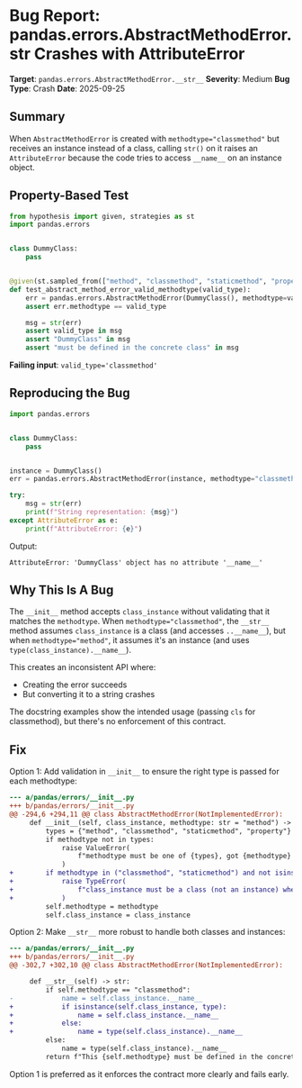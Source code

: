# Bug Report: pandas.errors.AbstractMethodError.__str__ Crashes with AttributeError

**Target**: `pandas.errors.AbstractMethodError.__str__`
**Severity**: Medium
**Bug Type**: Crash
**Date**: 2025-09-25

## Summary

When `AbstractMethodError` is created with `methodtype="classmethod"` but receives an instance instead of a class, calling `str()` on it raises an `AttributeError` because the code tries to access `__name__` on an instance object.

## Property-Based Test

```python
from hypothesis import given, strategies as st
import pandas.errors


class DummyClass:
    pass


@given(st.sampled_from(["method", "classmethod", "staticmethod", "property"]))
def test_abstract_method_error_valid_methodtype(valid_type):
    err = pandas.errors.AbstractMethodError(DummyClass(), methodtype=valid_type)
    assert err.methodtype == valid_type

    msg = str(err)
    assert valid_type in msg
    assert "DummyClass" in msg
    assert "must be defined in the concrete class" in msg
```

**Failing input**: `valid_type='classmethod'`

## Reproducing the Bug

```python
import pandas.errors


class DummyClass:
    pass


instance = DummyClass()
err = pandas.errors.AbstractMethodError(instance, methodtype="classmethod")

try:
    msg = str(err)
    print(f"String representation: {msg}")
except AttributeError as e:
    print(f"AttributeError: {e}")
```

Output:
```
AttributeError: 'DummyClass' object has no attribute '__name__'
```

## Why This Is A Bug

The `__init__` method accepts `class_instance` without validating that it matches the `methodtype`. When `methodtype="classmethod"`, the `__str__` method assumes `class_instance` is a class (and accesses `..__name__`), but when `methodtype="method"`, it assumes it's an instance (and uses `type(class_instance).__name__`).

This creates an inconsistent API where:
- Creating the error succeeds
- But converting it to a string crashes

The docstring examples show the intended usage (passing `cls` for classmethod), but there's no enforcement of this contract.

## Fix

Option 1: Add validation in `__init__` to ensure the right type is passed for each methodtype:

```diff
--- a/pandas/errors/__init__.py
+++ b/pandas/errors/__init__.py
@@ -294,6 +294,11 @@ class AbstractMethodError(NotImplementedError):
     def __init__(self, class_instance, methodtype: str = "method") -> None:
         types = {"method", "classmethod", "staticmethod", "property"}
         if methodtype not in types:
             raise ValueError(
                 f"methodtype must be one of {types}, got {methodtype} instead."
             )
+        if methodtype in ("classmethod", "staticmethod") and not isinstance(class_instance, type):
+            raise TypeError(
+                f"class_instance must be a class (not an instance) when methodtype is {methodtype!r}"
+            )
         self.methodtype = methodtype
         self.class_instance = class_instance
```

Option 2: Make `__str__` more robust to handle both classes and instances:

```diff
--- a/pandas/errors/__init__.py
+++ b/pandas/errors/__init__.py
@@ -302,7 +302,10 @@ class AbstractMethodError(NotImplementedError):

     def __str__(self) -> str:
         if self.methodtype == "classmethod":
-            name = self.class_instance.__name__
+            if isinstance(self.class_instance, type):
+                name = self.class_instance.__name__
+            else:
+                name = type(self.class_instance).__name__
         else:
             name = type(self.class_instance).__name__
         return f"This {self.methodtype} must be defined in the concrete class {name}"
```

Option 1 is preferred as it enforces the contract more clearly and fails early.